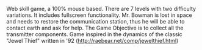 Web skill game, a 100% mouse based. There are 7 levels with two difficulty variations. It includes fullscreen functionality. 
Mr. Bowman is lost in space and needs to restore the communication station, thus he will be able to contact earth and ask for help. The Game Objective is to collect all the transmitter components.
Game inspired in the dynamics of the classic "Jewel Thief" written in '92 (http://raebear.net/comp/jewelthief.html)
